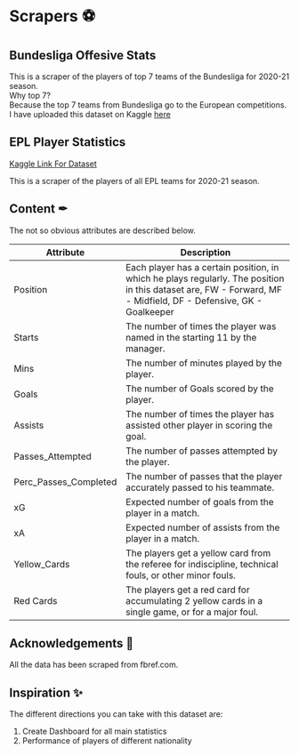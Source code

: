 # Scrapers ⚽
## Bundesliga Offesive Stats
This is a scraper of the players of top 7 teams of the Bundesliga for 2020-21 season.<br>
Why top 7?<br>
Because the top 7 teams from Bundesliga go to the European competitions.<br>
I have uploaded this dataset on Kaggle [here](https://www.kaggle.com/rajatrc1705/bundesliga-top-7-teams-offensive-stats)
## EPL Player Statistics

[Kaggle Link For Dataset](https://www.kaggle.com/datasets/rajatrc1705/english-premier-league202021)

This is a scraper of the players of all EPL teams for 2020-21 season. <br>

## Content ✒

The not so obvious attributes are described below.

| Attribute | Description |
| --- | --- |
| Position | Each player has a certain position, in which he plays regularly. The position in this dataset are, FW - Forward, MF - Midfield, DF - Defensive, GK - Goalkeeper |
| Starts | The number of times the player was named in the starting 11 by the manager. |
| Mins | The number of minutes played by the player. |
| Goals | The number of Goals scored by the player. |
| Assists | The number of times the player has assisted other player in scoring the goal. |
| Passes_Attempted | The number of passes attempted by the player. |
| Perc_Passes_Completed | The number of passes that the player accurately passed to his teammate. |
| xG | Expected number of goals from the player in a match. |
| xA | Expected number of assists from the player in a match. |
| Yellow_Cards | The players get a yellow card from the referee for indiscipline, technical fouls, or other minor fouls. |
| Red Cards | The players get a red card for accumulating 2 yellow cards in a single game, or for a major foul. |   

## Acknowledgements 📜

All the data has been scraped from fbref.com. 

## Inspiration ✨

The different directions you can take with this dataset are:

1) Create Dashboard for all main statistics
2) Performance of players of different nationality

